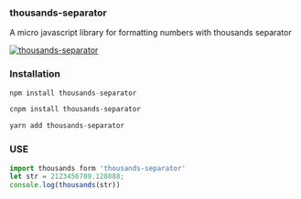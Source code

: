 ### thousands-separator

A micro javascript library for formatting numbers with thousands separator

[![thousands-separator](https://travis-ci.org/meolu/walden.svg?branch=master)](https://github.com/habc0807/thousands-separator)

### Installation

```javascript
npm install thousands-separator
```
```javascript
cnpm install thousands-separator
```
```javascript
yarn add thousands-separator
```

### USE 

```javascript
import thousands form 'thousands-separator'
let str = 2123456789.128888;
console.log(thousands(str))
```



